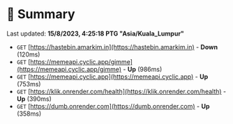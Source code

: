 # 📖 Summary
Last updated: **15/8/2023, 4:25:18 PTG "Asia/Kuala_Lumpur"**

- `GET` [https://hastebin.amarkim.in](https://hastebin.amarkim.in) - **Down** (120ms)
- `GET` [https://memeapi.cyclic.app/gimme](https://memeapi.cyclic.app/gimme) - **Up** (986ms)
- `GET` [https://memeapi.cyclic.app](https://memeapi.cyclic.app) - **Up** (753ms)
- `GET` [https://klik.onrender.com/health](https://klik.onrender.com/health) - **Up** (390ms)
- `GET` [https://dumb.onrender.com](https://dumb.onrender.com) - **Up** (358ms)
